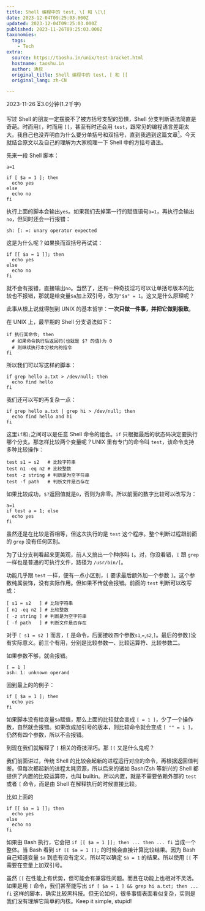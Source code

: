 ```yaml
---
title: Shell 编程中的 test, \[ 和 \[\[
date: 2023-12-04T09:25:03.000Z
updated: 2023-12-04T09:25:03.000Z
published: 2023-11-26T09:25:03.000Z
taxonomies:
  tags:
    - Tech
extra:
  source: https://taoshu.in/unix/test-bracket.html
  hostname: taoshu.in
  author: 涛叔
  original_title: Shell 编程中的 test, [ 和 [[
  original_lang: zh-CN

---
```


2023-11-26 ⏳3.0分钟(1.2千字) 

写过 Shell 的朋友一定摆脱不了被方括号支配的恐惧，Shell 分支判断语法简直是奇葩。时而用`[`，时而用 `[[`，甚至有时还会用 `test`，跟常见的编程语言差距太大。我自己也没弄明白为什么要分单括号和双括号，直到我遇到这篇文章[<sup>1</sup>](https://taoshu.in/unix/test-bracket.html#fn1)。今天就结合原文以及自己的理解为大家梳理一下 Shell 中的方括号语法。

先来一段 Shell 脚本：

```
a=1

if [ $a = 1 ]; then
  echo yes
else
  echo no
fi
```

执行上面的脚本会输出`yes`。如果我们去掉第一行的赋值语句`a=1`，再执行会输出`no`，但同时还会一行报错：

```
sh: [: =: unary operator expected
```

这是为什么呢？如果换而双括号再试试：

```
if [[ $a = 1 ]]; then
  echo yes
else
  echo no
fi
```

就不会有报错，直接输出`no`。当然了，还有一种奇技淫巧可以让单括号版本的比较也不报错，那就是给变量`$a`加上双引号，改为`"$a" = 1`。这又是什么原理呢？

此事从根上说就得刨到 UNIX 的基本哲学：**一次只做一件事，并把它做到极致**。

在 UNIX 上，最早期的 Shell 分支语法如下：

```
if 执行某命令; then
  # 如果命令执行后返回码(也就是 $? 的值)为 0
  # 则继续执行本分枝内的指令
fi
```

所以我们可以写这样的脚本：

```
if grep hello a.txt > /dev/null; then
  echo find hello
fi
```

我们还可以写的再复杂一点：

```
if grep hello a.txt | grep hi > /dev/null; then
  echo find hello and hi
fi
```

这里`if`和`;`之间可以是任意 Shell 命令的组合。`if` 只根据最后的状态码决定要执行哪个分支。那怎样比较两个变量呢？UNIX 里有专门的命令叫 `test`，该命令支持多种比较操作：

```
test s1 = s2   # 比较字符串
test n1 -eq n2 # 比较整数
test -z string # 判断是为空字符串
test -f path   # 判断文件是否存在
```

如果比较成功，`$?`返回值就是`0`，否则为非零。所以前面的数字比较可以改写为：

```
a=1
if test a = 1; else
  echo yes
fi
```

虽然还是在比较是否相等，但这次执行的是 `test` 这个程序。整个判断过程跟前面的 `grep` 没有任何区别。

为了让分支判看起来更美观，前人又搞出一个种序叫 `[`。对，你没看错，`[` 跟 `grep` 一样也是普通的可执行文件，路径为 `/usr/bin/[`。

功能几乎跟 `test` 一样，便有一点小区别，`[` 要求最后额外加一个参数 `]`。这个参数纯属装饰，没有实际作用。但如果不传就会报错。前面的 `test` 判断可以改写成：

```
[ s1 = s2   ] # 比较字符串
[ n1 -eq n2 ] # 比较整数
[ -z string ] # 判断是为空字符串
[ -f path   ] # 判断文件是否存在
```

对于 `[ s1 = s2 ]` 而言，`[` 是命令，后面接收四个参数`s1`,`=`,`s2`,`]`。最后的参数`]`没有实际意义。前三个有用，分别是比较参数一、比较运算符、比较参数二。

如果参数不够，就会报错。

```
[ = 1 ]
ash: 1: unknown operand
```

回到最上的的例子：

```
if [ $a = 1 ]; then
  echo yes
fi
```

如果脚本没有给变量`$a`赋值，那么上面的比较就会变成 `[ = 1 ]`，少了一个操作数，自然就会报错。如果改成加引号的版本，则比较命令就会变成 `[ "" = 1 ]`，仍然有四个参数，所以不会报错。

到现在我们就解释了 `[` 相关的奇技淫巧。那 `[[` 又是什么鬼呢？

我们前面讲过，传统 Shell 的比较会起新的进程运行对应的命令，再根据返回值判断。但每次都起新的进程太耗资源，所以后来的诸如 Bash/Zsh 等新兴的 Shell 都提供了内置的比较运算符，也叫 builtin。所以内置，就是不需要依赖外部的 `test` 或者 `[` 命令，而是由 Shell 在解释执行的时候直接比较。

比如上面的

```
if [[ $a = 1 ]]; then
  echo yes
else
  echo no
fi
```

如果由 Bash 执行，它会把 `if [[ $a = 1 ]]; then ... then ... fi` 当成一个整体。当 Bash 看到 `if [[ $a = 1 ]];` 的时候会直接计算比较结果。因为 Bash 自己知道变量 `$a` 到底有没有定义，所以可以确定 `$a = 1` 的结果。所以使用 `[[` 不需要在变量上加双引号。

虽然 `[[` 在性能上有优势，但可能会有兼容性问题。而且在功能上也相对不灵活。如果是用 `[` 命令，我们甚至能写出 `if [ $a = 1 ] && grep hi a.txt; then ... fi` 这样的脚本，确实比较黑科技。但无论如何，很多事情表面看似复杂，实则是我们没有理解它简单的内核。Keep it simple, stupid!
